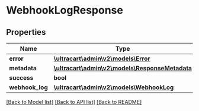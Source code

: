 # WebhookLogResponse

## Properties
Name | Type | Description | Notes
------------ | ------------- | ------------- | -------------
**error** | [**\ultracart\admin\v2\models\Error**](Error.md) |  | [optional] 
**metadata** | [**\ultracart\admin\v2\models\ResponseMetadata**](ResponseMetadata.md) |  | [optional] 
**success** | **bool** |  | [optional] 
**webhook_log** | [**\ultracart\admin\v2\models\WebhookLog**](WebhookLog.md) |  | [optional] 

[[Back to Model list]](../README.md#documentation-for-models) [[Back to API list]](../README.md#documentation-for-api-endpoints) [[Back to README]](../README.md)


